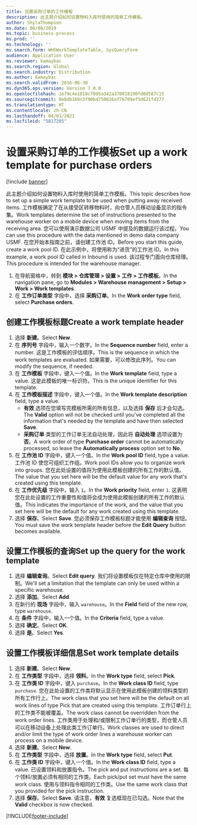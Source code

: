 ```yaml
---
title: 设置采购订单的工作模板
description: 此主题介绍如何设置物料入库时使用的简单工作模板。
author: ShylaThompson
ms.date: 08/08/2019
ms.topic: business-process
ms.prod: ''
ms.technology: ''
ms.search.form: WHSWorkTemplateTable, SysQueryForm
audience: Application User
ms.reviewer: kamaybac
ms.search.region: Global
ms.search.industry: Distribution
ms.author: kamaybac
ms.search.validFrom: 2016-06-30
ms.dyn365.ops.version: Version 7.0.0
ms.openlocfilehash: 1e79c4e1810cf095a342a370018190fd0d587c15
ms.sourcegitcommit: 0e8db169c3f90bd750826af76709ef5d621fd377
ms.translationtype: HT
ms.contentlocale: zh-CN
ms.lasthandoff: 04/01/2021
ms.locfileid: "5817285"
---
```

# <a name="set-up-a-work-template-for-purchase-orders"></a><span data-ttu-id="752ed-103">设置采购订单的工作模板</span><span class="sxs-lookup"><span data-stu-id="752ed-103">Set up a work template for purchase orders</span></span>

[!include [banner](../../includes/banner.md)]

<span data-ttu-id="752ed-104">此主题介绍如何设置物料入库时使用的简单工作模板。</span><span class="sxs-lookup"><span data-stu-id="752ed-104">This topic describes how to set up a simple work template to be used when putting away received items.</span></span> <span data-ttu-id="752ed-105">工作模板确定了在从接受区转移物料时，向仓管人员移动设备显示的指令集。</span><span class="sxs-lookup"><span data-stu-id="752ed-105">Work templates determine the set of instructions presented to the warehouse worker on a mobile device when moving items from the receiving area.</span></span> <span data-ttu-id="752ed-106">您可以使用演示数据公司 USMF 中提及的数据运行该过程。</span><span class="sxs-lookup"><span data-stu-id="752ed-106">You can use this procedure with the data mentioned in demo data company USMF.</span></span> <span data-ttu-id="752ed-107">在您开始本指南之前，请创建工作池 ID。</span><span class="sxs-lookup"><span data-stu-id="752ed-107">Before you start this guide, create a work pool ID.</span></span> <span data-ttu-id="752ed-108">在此示例中，将使用称为“进货”的工作池 ID。</span><span class="sxs-lookup"><span data-stu-id="752ed-108">In this example, a work pool ID called in Inbound is used.</span></span> <span data-ttu-id="752ed-109">该过程专门面向仓库经理。</span><span class="sxs-lookup"><span data-stu-id="752ed-109">This procedure is intended for the warehouse manager.</span></span>

1. <span data-ttu-id="752ed-110">在导航窗格中，转到 **模块 > 仓库管理 > 设置 > 工作 > 工作模板**。</span><span class="sxs-lookup"><span data-stu-id="752ed-110">In the navigation pane, go to **Modules > Warehouse management > Setup > Work > Work templates**.</span></span>
2. <span data-ttu-id="752ed-111">在 **工作订单类型** 字段中，选择 **采购订单**。</span><span class="sxs-lookup"><span data-stu-id="752ed-111">In the **Work order type** field, select **Purchase orders**.</span></span>

## <a name="create-a-work-template-header"></a><span data-ttu-id="752ed-112">创建工作模板标题</span><span class="sxs-lookup"><span data-stu-id="752ed-112">Create a work template header</span></span>
1. <span data-ttu-id="752ed-113">选择 **新建**。</span><span class="sxs-lookup"><span data-stu-id="752ed-113">Select **New**.</span></span>
2. <span data-ttu-id="752ed-114">在 **序列号** 字段中，输入一个数字。</span><span class="sxs-lookup"><span data-stu-id="752ed-114">In the **Sequence number** field, enter a number.</span></span> <span data-ttu-id="752ed-115">这是工作模板的评估顺序。</span><span class="sxs-lookup"><span data-stu-id="752ed-115">This is the sequence in which the work templates are evaluated.</span></span> <span data-ttu-id="752ed-116">如果需要，可以修改此序列。</span><span class="sxs-lookup"><span data-stu-id="752ed-116">You can modify the sequence, if needed.</span></span>  
3. <span data-ttu-id="752ed-117">在 **工作模板** 字段中，键入一个值。</span><span class="sxs-lookup"><span data-stu-id="752ed-117">In the **Work template** field, type a value.</span></span> <span data-ttu-id="752ed-118">这是此模板的唯一标识符。</span><span class="sxs-lookup"><span data-stu-id="752ed-118">This is the unique identifier for this template.</span></span>  
4. <span data-ttu-id="752ed-119">在 **工作模板描述** 字段中，键入一个值。</span><span class="sxs-lookup"><span data-stu-id="752ed-119">In the **Work template description** field, type a value.</span></span>
    - <span data-ttu-id="752ed-120">**有效** 选项在您填写完模板所需的所有信息，以及选择 **保存** 后才会勾选。</span><span class="sxs-lookup"><span data-stu-id="752ed-120">The **Valid** option will not be checked until you've completed all the information that's needed by the template and have then selected **Save**.</span></span>  
    - <span data-ttu-id="752ed-121">**采购订单** 类型的工作订单无法自动处理，因此将 **自动处理** 选项设置为 **否**。</span><span class="sxs-lookup"><span data-stu-id="752ed-121">A work order of type **Purchase order** cannot be automatically processed, so leave the **Automatically process** option set to **No**.</span></span>  
5. <span data-ttu-id="752ed-122">在 **工作池 ID** 字段中，键入一个值。</span><span class="sxs-lookup"><span data-stu-id="752ed-122">In the **Work pool ID** field, type a value.</span></span> <span data-ttu-id="752ed-123">工作池 ID 使您可组织工作组。</span><span class="sxs-lookup"><span data-stu-id="752ed-123">Work pool IDs allow you to organize work into groups.</span></span> <span data-ttu-id="752ed-124">您在此处设置的值将为使用此模板创建的所有工作的默认值。</span><span class="sxs-lookup"><span data-stu-id="752ed-124">The value that you set here will be the default value for any work that's created using this template.</span></span>  
6. <span data-ttu-id="752ed-125">在 **工作优先级** 字段中，输入 `1`。</span><span class="sxs-lookup"><span data-stu-id="752ed-125">In the **Work priority** field, enter `1`.</span></span> <span data-ttu-id="752ed-126">这表明您在此处设置的工作重要性和值将会成为使用此模板创建的所有工作的默认值。</span><span class="sxs-lookup"><span data-stu-id="752ed-126">This indicates the importance of the work, and the value that you set here will be the default for any work created using this template.</span></span>  
7. <span data-ttu-id="752ed-127">选择 **保存**。</span><span class="sxs-lookup"><span data-stu-id="752ed-127">Select **Save**.</span></span> <span data-ttu-id="752ed-128">您必须保存工作模板标题才能使用 **编辑查询** 按钮。</span><span class="sxs-lookup"><span data-stu-id="752ed-128">You must save the work template header before the **Edit Query** button becomes available.</span></span>  

## <a name="set-up-the-query-for-the-work-template"></a><span data-ttu-id="752ed-129">设置工作模板的查询</span><span class="sxs-lookup"><span data-stu-id="752ed-129">Set up the query for the work template</span></span>
1. <span data-ttu-id="752ed-130">选择 **编辑查询**。</span><span class="sxs-lookup"><span data-stu-id="752ed-130">Select **Edit query**.</span></span> <span data-ttu-id="752ed-131">我们将设置模板仅在特定仓库中使用的限制。</span><span class="sxs-lookup"><span data-stu-id="752ed-131">We'll set a limitation that the template can only be used within a specific warehouse.</span></span>  
2. <span data-ttu-id="752ed-132">选择 **添加**。</span><span class="sxs-lookup"><span data-stu-id="752ed-132">Select **Add**.</span></span>
3. <span data-ttu-id="752ed-133">在新行的 **现场** 字段中，输入 `warehouse`。</span><span class="sxs-lookup"><span data-stu-id="752ed-133">In the **Field** field of the new row, type `warehouse`.</span></span>
4. <span data-ttu-id="752ed-134">在 **条件** 字段中，输入一个值。</span><span class="sxs-lookup"><span data-stu-id="752ed-134">In the **Criteria** field, type a value.</span></span>
5. <span data-ttu-id="752ed-135">选择 **确定**。</span><span class="sxs-lookup"><span data-stu-id="752ed-135">Select **OK**.</span></span>
6. <span data-ttu-id="752ed-136">选择 **是**。</span><span class="sxs-lookup"><span data-stu-id="752ed-136">Select **Yes**.</span></span>

## <a name="set-work-template-details"></a><span data-ttu-id="752ed-137">设置工作模板详细信息</span><span class="sxs-lookup"><span data-stu-id="752ed-137">Set work template details</span></span>
1. <span data-ttu-id="752ed-138">选择 **新建**。</span><span class="sxs-lookup"><span data-stu-id="752ed-138">Select **New**.</span></span>
2. <span data-ttu-id="752ed-139">在 **工作类型** 字段中，选择 **领料**。</span><span class="sxs-lookup"><span data-stu-id="752ed-139">In the **Work type** field, select **Pick**.</span></span>
3. <span data-ttu-id="752ed-140">在 **工作类 ID** 字段中，键入 `purchase`。</span><span class="sxs-lookup"><span data-stu-id="752ed-140">In the **Work class ID** field, type `purchase`.</span></span> <span data-ttu-id="752ed-141">您在此处设置的工作类将默认显示在使用此模板创建的领料类型的所有工作行上。</span><span class="sxs-lookup"><span data-stu-id="752ed-141">The work class that you set here will be the default on all work lines of type Pick that are created using this template.</span></span> <span data-ttu-id="752ed-142">工作订单行上的工作类不能被覆盖。</span><span class="sxs-lookup"><span data-stu-id="752ed-142">The work class cannot be overridden from the work order lines.</span></span> <span data-ttu-id="752ed-143">工作类用于处理和/或限制工作订单行的类型，而仓管人员可以在移动设备上处理此类工作订单行。</span><span class="sxs-lookup"><span data-stu-id="752ed-143">Work classes are used to direct and/or limit the type of work order lines a warehouse worker can process on a mobile device.</span></span>  
4. <span data-ttu-id="752ed-144">选择 **新建**。</span><span class="sxs-lookup"><span data-stu-id="752ed-144">Select **New**.</span></span>
5. <span data-ttu-id="752ed-145">在 **工作类型** 字段中，选择 **放置**。</span><span class="sxs-lookup"><span data-stu-id="752ed-145">In the **Work type** field, select **Put**.</span></span>
6. <span data-ttu-id="752ed-146">在 **工作类 ID** 字段中，键入一个值。</span><span class="sxs-lookup"><span data-stu-id="752ed-146">In the **Work class ID** field, type a value.</span></span> <span data-ttu-id="752ed-147">已设置领料和放置指令。</span><span class="sxs-lookup"><span data-stu-id="752ed-147">The pick and put instructions are a set.</span></span> <span data-ttu-id="752ed-148">每个领料/放置必须有相同的工作类。</span><span class="sxs-lookup"><span data-stu-id="752ed-148">Each pick/put set must have the same work class.</span></span> <span data-ttu-id="752ed-149">使用与领料指令相同的工作类。</span><span class="sxs-lookup"><span data-stu-id="752ed-149">Use the same work class that you provided for the pick instruction.</span></span>  
7. <span data-ttu-id="752ed-150">选择 **保存**。</span><span class="sxs-lookup"><span data-stu-id="752ed-150">Select **Save**.</span></span> <span data-ttu-id="752ed-151">请注意，**有效** 复选框现在已勾选。</span><span class="sxs-lookup"><span data-stu-id="752ed-151">Note that the **Valid** checkbox is now checked.</span></span>  



[!INCLUDE[footer-include](../../../includes/footer-banner.md)]